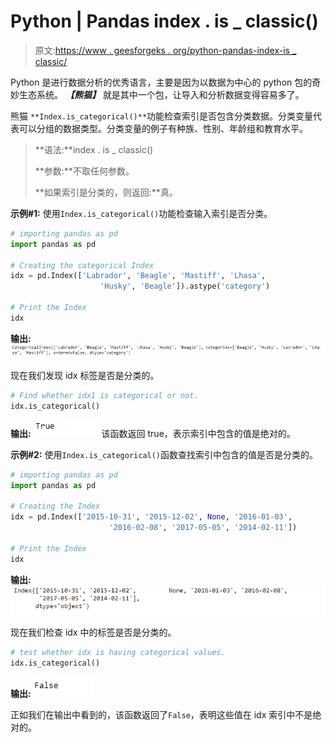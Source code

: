 # Python | Pandas index . is _ classic()

> 原文:[https://www . geesforgeks . org/python-pandas-index-is _ classic/](https://www.geeksforgeeks.org/python-pandas-index-is_categorical/)

Python 是进行数据分析的优秀语言，主要是因为以数据为中心的 python 包的奇妙生态系统。 ***【熊猫】*** 就是其中一个包，让导入和分析数据变得容易多了。

熊猫 `**Index.is_categorical()**`功能检查索引是否包含分类数据。分类变量代表可以分组的数据类型。分类变量的例子有种族、性别、年龄组和教育水平。

> **语法:**index . is _ classic()
> 
> **参数:**不取任何参数。
> 
> **如果索引是分类的，则返回:**真。

**示例#1:** 使用`Index.is_categorical()`功能检查输入索引是否分类。

```py
# importing pandas as pd
import pandas as pd

# Creating the categorical Index
idx = pd.Index(['Labrador', 'Beagle', 'Mastiff', 'Lhasa',
                    'Husky', 'Beagle']).astype('category')

# Print the Index
idx
```

**输出:**
![](img/703314c364a9eb4e14b36d8969fa8fe2.png)

现在我们发现 idx 标签是否是分类的。

```py
# Find whether idx1 is categorical or not.
idx.is_categorical()
```

**输出:**
![](img/4affacc8615ef02fa60e6143ed8c62aa.png)
该函数返回 true，表示索引中包含的值是绝对的。

**示例#2:** 使用`Index.is_categorical()`函数查找索引中包含的值是否是分类的。

```py
# importing pandas as pd
import pandas as pd

# Creating the Index
idx = pd.Index(['2015-10-31', '2015-12-02', None, '2016-01-03',
                      '2016-02-08', '2017-05-05', '2014-02-11'])

# Print the Index
idx
```

**输出:**
![](img/3e37ffbc0159b045fee39c92b120768a.png)

现在我们检查 idx 中的标签是否是分类的。

```py
# test whether idx is having categorical values.
idx.is_categorical()
```

**输出:**
![](img/4e95490e89e4ef8b005bbadabff43d24.png)

正如我们在输出中看到的，该函数返回了`False`，表明这些值在 idx 索引中不是绝对的。